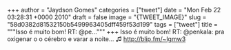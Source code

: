 
+++
author = "Jaydson Gomes"
categories = ["tweet"]
date = "Mon Feb 22 03:28:31 +0000 2010"
draft = false
image = "{TWEET_IMAGE}"
slug = "58d0382d81532150b5499963405dff459f53d199"
tags = ["tweet"]
title = """Isso é muito bom! RT: @pe..."""
+++
Isso é muito bom! RT: @penkala: pra oxigenar o o cérebro e varar a noite... ♫ http://blip.fm/~lgmw3
